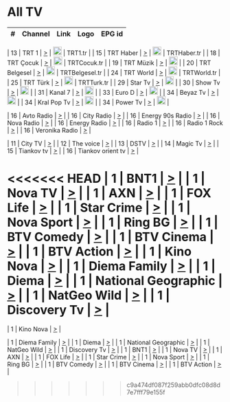 <h1>All TV</h1>

| #   | Channel        | Link  | Logo | EPG id |
|:---:|:--------------:|:-----:|:----:|:------:|

| 13  | TRT 1            | [>](https://tv-trt1.medya.trt.com.tr/master.m3u8) | <img height="20" src="https://i.imgur.com/j786OLG.png"/> | TRT1.tr |
| 15  | TRT Haber        | [>](https://tv-trthaber.medya.trt.com.tr/master.m3u8) | <img height="20" src="https://i.imgur.com/OVfo8Ab.png"/> | TRTHaber.tr |
| 18  | TRT Çocuk        | [>](https://tv-trtcocuk.medya.trt.com.tr/master.m3u8) | <img height="20" src="https://i.imgur.com/QLFmD6d.png"/> | TRTCocuk.tr |
| 19  | TRT Müzik        | [>](https://tv-trtmuzik.medya.trt.com.tr/master.m3u8) | <img height="20" src="https://i.imgur.com/fIVFCEd.png"/> |
| 20  | TRT Belgesel     | [>](https://tv-trtbelgesel.medya.trt.com.tr/master.m3u8) | <img height="20" src="https://i.imgur.com/MGO87pe.png"/> | TRTBelgesel.tr |
| 24  | TRT World        | [>](https://tv-trtworld.medya.trt.com.tr/master.m3u8) | <img height="20" src="https://i.imgur.com/JEA2xpv.png"/> | TRTWorld.tr |
| 25  | TRT Türk         | [>](https://tv-trtturk.medya.trt.com.tr/master.m3u8) | <img height="20" src="https://i.imgur.com/OSTOQNw.png"/> | TRTTurk.tr |
| 29  | Star Tv   | [>](https://dogus-live.daioncdn.net/startv/startv_360p.m3u8) | <img height="20" src="https://i.imgur.com/IebUZx1.png"/> |
| 30  | Show Tv     | [>](https://ciner-live.daioncdn.net/showtv/showtv.m3u8) | <img height="20" src="https://i.imgur.com/IebUZx1.png"/> |
| 31  | Kanal 7     | [>](https://kanal7-live.daioncdn.net/kanal7/kanal7.m3u8) | <img height="20" src="https://i.imgur.com/IebUZx1.png"/> |
| 33  | Euro D    | [>](https://www.youtube.com/user/KanalD/live) | <img height="20" src="https://i.imgur.com/IebUZx1.png"/> |
| 34  | Beyaz Tv     | [>](https://beyaztv-live.daioncdn.net/beyaztv/beyaztv.m3u8) | <img height="20" src="https://i.imgur.com/IebUZx1.png"/> |
| 34  | Kral Pop Tv     | [>](https://www.youtube.com/watch?v=GuFTuKoXepw) | <img height="20" src="https://i.imgur.com/IebUZx1.png"/> |
| 34  | Power Tv     | [>](https://livetv.powerapp.com.tr/powerTV/powerhd.smil/chunklist.m3u8) | <img height="20" src="https://i.imgur.com/IebUZx1.png"/> |

| 16  | Avto Radio | [>](http://stream.metacast.eu/avtoradio.mp3.m3u) |
| 16  | City Radio | [>](http://stream.metacast.eu/city.aac.m3u) |
| 16  | Energy 90s Radio | [>](http://stream.metacast.eu/energy-90s.m3u) |
| 16  | Nova Radio | [>](http://stream.metacast.eu/nova.aac.m3u) |
| 16  | Energy Radio | [>](http://stream.metacast.eu/nrj.aac.m3u) |
| 16  | Radio 1 | [>](http://stream.metacast.eu/radio1.aac.m3u) |
| 16  | Radio 1 Rock | [>](http://stream.metacast.eu/radio1rock.aac.m3u) |
| 16  | Veronika Radio | [>](http://stream.metacast.eu/veronika.aac.m3u) |

| 11  | City TV | [>](https://tv.city.bg/play/tshls/citytv/index.m3u8) |
| 12  | The voice | [>](https://bss1.neterra.tv/thevoice/thevoice.m3u8) |
| 13  | DSTV | [>](http://46.249.95.140:8081/hls/data.m3u8) |
| 14  | Magic Tv | [>](https://bss1.neterra.tv/magictv/magictv.m3u8) |
| 15  | Tiankov tv | [>](https://streamer103.neterra.tv/tiankov-folk/live.m3u8) |
| 16  | Tiankov orient tv | [>](https://streamer103.neterra.tv/tiankov-orient/live.m3u8) |

<<<<<<< HEAD
| 1 | BNT1 | [>](https://ymkaya.xyz:37610/tv/bnt1/playlist.m3u8?wmsAuthSign=c2VydmVyX3RpbWU9NC8yNS8yMDI1IDY6NDQ6NDYgUE0maGFzaF92YWx1ZT1EbnVwTkdRQTlndGRFcDUyeVgvY01nPT0mdmFsaWRtaW51dGVzPTYw) |
| 1 | Nova TV | [>](https://ymkaya.xyz:37610/tv/novatv/playlist.m3u8?wmsAuthSign=c2VydmVyX3RpbWU9NC8yNS8yMDI1IDY6NDQ6NTcgUE0maGFzaF92YWx1ZT11OTZORkhaeG5La0FVNkJ3S3NSQzV3PT0mdmFsaWRtaW51dGVzPTYw) |
| 1 | AXN | [>](https://ymkaya.xyz:37610/tv/axn/playlist.m3u8?wmsAuthSign=c2VydmVyX3RpbWU9NC8yNS8yMDI1IDY6NDU6MDggUE0maGFzaF92YWx1ZT1vWldLMkEyNHBBcXJvMUhBb2o0Sm9nPT0mdmFsaWRtaW51dGVzPTYw) |
| 1 | FOX Life | [>](https://ymkaya.xyz:37610/tv/foxlife/playlist.m3u8?wmsAuthSign=c2VydmVyX3RpbWU9NC8yNS8yMDI1IDY6NDU6MTggUE0maGFzaF92YWx1ZT1RcCtScEJmYU8zenF1Qk5ncjlwY2hnPT0mdmFsaWRtaW51dGVzPTYw) |
| 1 | Star Crime | [>](https://ymkaya.xyz:37610/tv/foxcrime/playlist.m3u8?wmsAuthSign=c2VydmVyX3RpbWU9NC8yNS8yMDI1IDY6NDU6MjggUE0maGFzaF92YWx1ZT1rSzk5REt6RUNlbmFieVI0SWV2OG9nPT0mdmFsaWRtaW51dGVzPTYw) |
| 1 | Nova Sport | [>](https://ymkaya.xyz:37610/tv/novasport/playlist.m3u8?wmsAuthSign=c2VydmVyX3RpbWU9NC8yNS8yMDI1IDY6NDU6MzggUE0maGFzaF92YWx1ZT1QMDhlRERaZkZ1Uzk4QklPbkIzZEhRPT0mdmFsaWRtaW51dGVzPTYw) |
| 1 | Ring BG | [>](https://ymkaya.xyz:37610/tv/ringbg/playlist.m3u8?wmsAuthSign=c2VydmVyX3RpbWU9NC8yNS8yMDI1IDY6NDU6NDggUE0maGFzaF92YWx1ZT1Bb3lNZmdiMnBoL1lLRmhCdnQ3N3FnPT0mdmFsaWRtaW51dGVzPTYw) |
| 1 | BTV Comedy | [>](https://ymkaya.xyz:37610/tv/btvcomedy/playlist.m3u8?wmsAuthSign=c2VydmVyX3RpbWU9NC8yNS8yMDI1IDY6NDU6NTkgUE0maGFzaF92YWx1ZT1yOTlmMVE1WVVEcUcxKzlrTG9QS0J3PT0mdmFsaWRtaW51dGVzPTYw) |
| 1 | BTV Cinema | [>](https://ymkaya.xyz:37610/tv/btvcinema/playlist.m3u8?wmsAuthSign=c2VydmVyX3RpbWU9NC8yNS8yMDI1IDY6NDY6MDkgUE0maGFzaF92YWx1ZT1Fa0lNdS9RZzhDc2Jlenhwc3hzc0FRPT0mdmFsaWRtaW51dGVzPTYw) |
| 1 | BTV Action | [>](https://ymkaya.xyz:37610/tv/btvaction/playlist.m3u8?wmsAuthSign=c2VydmVyX3RpbWU9NC8yNS8yMDI1IDY6NDY6MTkgUE0maGFzaF92YWx1ZT03UlJyYjYyZHBRS3VhUFExZmlLdWx3PT0mdmFsaWRtaW51dGVzPTYw) |
| 1 | Kino Nova | [>](https://ymkaya.xyz:37610/tv/kinonova/playlist.m3u8?wmsAuthSign=c2VydmVyX3RpbWU9NC8yNS8yMDI1IDY6NDY6MjkgUE0maGFzaF92YWx1ZT1YRGl6MlZCOEc1dmZMdkxJc3JWcFR3PT0mdmFsaWRtaW51dGVzPTYw) |
| 1 | Diema Family | [>](https://ymkaya.xyz:37610/tv/diemafamily/playlist.m3u8?wmsAuthSign=c2VydmVyX3RpbWU9NC8yNS8yMDI1IDY6NDY6MzkgUE0maGFzaF92YWx1ZT1GbnBDODE4RTVmRWFPaXpLRlZOV1dBPT0mdmFsaWRtaW51dGVzPTYw) |
| 1 | Diema | [>](https://ymkaya.xyz:37610/tv/diema/playlist.m3u8?wmsAuthSign=c2VydmVyX3RpbWU9NC8yNS8yMDI1IDY6NDY6NDkgUE0maGFzaF92YWx1ZT1QcVBMUkh0ejhGN0hKYytDSjJiM3R3PT0mdmFsaWRtaW51dGVzPTYw) |
| 1 | National Geographic | [>](https://ymkaya.xyz:37610/tv/natgeo/playlist.m3u8?wmsAuthSign=c2VydmVyX3RpbWU9NC8yNS8yMDI1IDY6NDY6NTggUE0maGFzaF92YWx1ZT1KNHdlcWxaRzl0dG9mUXVBcXJyRnFBPT0mdmFsaWRtaW51dGVzPTYw) |
| 1 | NatGeo Wild | [>](https://ymkaya.xyz:37610/tv/natgeowild/playlist.m3u8?wmsAuthSign=c2VydmVyX3RpbWU9NC8yNS8yMDI1IDY6NDc6MDggUE0maGFzaF92YWx1ZT1ra0NRVzlmTmZJZFdtd2YzZGl4K3J3PT0mdmFsaWRtaW51dGVzPTYw) |
| 1 | Discovery Tv | [>](https://ymkaya.xyz:37610/tv/discovery/playlist.m3u8?wmsAuthSign=c2VydmVyX3RpbWU9NC8yNS8yMDI1IDY6NDc6MTggUE0maGFzaF92YWx1ZT1OaXRYeTlORXRYYWliTGtMMTIydTRBPT0mdmFsaWRtaW51dGVzPTYw) |
=======


| 1 | Kino Nova | [>](https://ymkaya.xyz:11336/tv/kinonova/playlist.m3u8?wmsAuthSign=c2VydmVyX3RpbWU9MS8yLzIwMjUgNDo0MDoyMCBBTSZoYXNoX3ZhbHVlPWlFS1FrWEtMMVRFM3l5YklUWUJQUHc9PSZ2YWxpZG1pbnV0ZXM9NjA=) |

| 1 | Diema Family | [>](https://ymkaya.xyz:11336/tv/diemafamily/playlist.m3u8?wmsAuthSign=c2VydmVyX3RpbWU9MS8yLzIwMjUgNDo0MDozMCBBTSZoYXNoX3ZhbHVlPUVUaTVKTldvZTF5WVVCM0YwL21kaXc9PSZ2YWxpZG1pbnV0ZXM9NjA=) |
| 1 | Diema | [>](https://ymkaya.xyz:11336/tv/diema/playlist.m3u8?wmsAuthSign=c2VydmVyX3RpbWU9MS8yLzIwMjUgNDo0MDo0MCBBTSZoYXNoX3ZhbHVlPVlYMWVJT2NuUjNpUTBsaytEUFFOS2c9PSZ2YWxpZG1pbnV0ZXM9NjA=) |
| 1 | National Geographic | [>](https://ymkaya.xyz:11336/tv/natgeo/playlist.m3u8?wmsAuthSign=c2VydmVyX3RpbWU9MS8yLzIwMjUgNDo0MTo0MSBBTSZoYXNoX3ZhbHVlPTJQTlVmcG5nYWx0M013eUhGRGxnd0E9PSZ2YWxpZG1pbnV0ZXM9NjA=) |
| 1 | NatGeo Wild | [>](https://ymkaya.xyz:11336/tv/natgeowild/playlist.m3u8?wmsAuthSign=c2VydmVyX3RpbWU9MS8yLzIwMjUgNDo0MTo1MSBBTSZoYXNoX3ZhbHVlPVl1OXZaTTliN0hGWEN3eDBYd1duNkE9PSZ2YWxpZG1pbnV0ZXM9NjA=) |
| 1 | Discovery Tv | [>](https://ymkaya.xyz:11336/tv/discovery/playlist.m3u8?wmsAuthSign=c2VydmVyX3RpbWU9MS8yLzIwMjUgNDo0MjowMSBBTSZoYXNoX3ZhbHVlPWtBQmdLNlY2RmQwWElzMVYzSDJyVkE9PSZ2YWxpZG1pbnV0ZXM9NjA=) |
| 1 | BNT1 | [>](https://ymkaya.xyz:11336/tv/bnt1/playlist.m3u8?wmsAuthSign=c2VydmVyX3RpbWU9MS8yLzIwMjUgNDozODozOCBBTSZoYXNoX3ZhbHVlPVVrMVlRQXpJWlhYeUh6ZFVpSC9NMUE9PSZ2YWxpZG1pbnV0ZXM9NjA=) |
| 1 | Nova TV | [>](https://ymkaya.xyz:11336/tv/novatv/playlist.m3u8?wmsAuthSign=c2VydmVyX3RpbWU9MS8yLzIwMjUgNDozODo0OCBBTSZoYXNoX3ZhbHVlPUVxQjh1a0ZzYkVGZU8zZDFGTzdreVE9PSZ2YWxpZG1pbnV0ZXM9NjA=) |
| 1 | AXN | [>](https://ymkaya.xyz:11336/tv/axn/playlist.m3u8?wmsAuthSign=c2VydmVyX3RpbWU9MS8yLzIwMjUgNDozODo1OCBBTSZoYXNoX3ZhbHVlPUpkWStGY1hkNXhaOVpPZ0thQ0FZL3c9PSZ2YWxpZG1pbnV0ZXM9NjA=) |
| 1 | FOX Life | [>](https://ymkaya.xyz:11336/tv/foxlife/playlist.m3u8?wmsAuthSign=c2VydmVyX3RpbWU9MS8yLzIwMjUgNDozOToxMCBBTSZoYXNoX3ZhbHVlPWt1ZDc1T3AzYlZDTjJnSy9TU0xJZlE9PSZ2YWxpZG1pbnV0ZXM9NjA=) |
| 1 | Star Crime | [>](https://ymkaya.xyz:11336/tv/foxcrime/playlist.m3u8?wmsAuthSign=c2VydmVyX3RpbWU9MS8yLzIwMjUgNDozOToyMCBBTSZoYXNoX3ZhbHVlPXIwVU45Nm9FR1l2enNkTG9TanBxbmc9PSZ2YWxpZG1pbnV0ZXM9NjA=) |
| 1 | Nova Sport | [>](https://ymkaya.xyz:11336/tv/novasport/playlist.m3u8?wmsAuthSign=c2VydmVyX3RpbWU9MS8yLzIwMjUgNDozOTozMCBBTSZoYXNoX3ZhbHVlPXlSZ0UxazVaM0xhSmc0NmR4T0c1T2c9PSZ2YWxpZG1pbnV0ZXM9NjA=) |
| 1 | Ring BG | [>](https://ymkaya.xyz:11336/tv/ringbg/playlist.m3u8?wmsAuthSign=c2VydmVyX3RpbWU9MS8yLzIwMjUgNDozOTo0MCBBTSZoYXNoX3ZhbHVlPTR4aUlFNHVUYWN4enY1WkVuOFZma2c9PSZ2YWxpZG1pbnV0ZXM9NjA=) |
| 1 | BTV Comedy | [>](https://ymkaya.xyz:11336/tv/btvcomedy/playlist.m3u8?wmsAuthSign=c2VydmVyX3RpbWU9MS8yLzIwMjUgNDozOTo1MCBBTSZoYXNoX3ZhbHVlPUtrMTJ2RHNTTUU1RFp1ZkVOdXFSK3c9PSZ2YWxpZG1pbnV0ZXM9NjA=) |
| 1 | BTV Cinema | [>](https://ymkaya.xyz:11336/tv/btvcinema/playlist.m3u8?wmsAuthSign=c2VydmVyX3RpbWU9MS8yLzIwMjUgNDozOTo1OSBBTSZoYXNoX3ZhbHVlPTZWcU9FZW56cG1NM1lrYy8xNE5NeHc9PSZ2YWxpZG1pbnV0ZXM9NjA=) |
| 1 | BTV Action | [>](https://ymkaya.xyz:11336/tv/btvaction/playlist.m3u8?wmsAuthSign=c2VydmVyX3RpbWU9MS8yLzIwMjUgNDo0MDoxMCBBTSZoYXNoX3ZhbHVlPUlDd0ErRkZVWThyMVZwR3c2REdGZ3c9PSZ2YWxpZG1pbnV0ZXM9NjA=) |
>>>>>>> c9a474df087f259abb0dfc08d8d7e7fff79e155f
